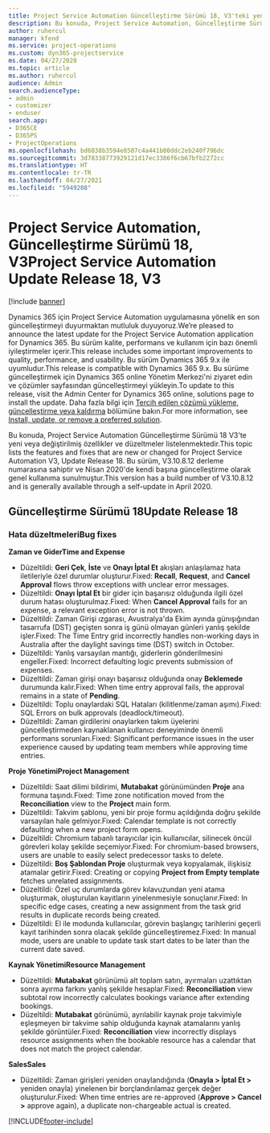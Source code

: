 ```yaml
---
title: Project Service Automation Güncelleştirme Sürümü 18, V3'teki yenilikler veya değişiklikler
description: Bu konuda, Project Service Automation, Güncelleştirme Sürümü 18, V3'teki özellikler ve düzeltmeler listelenir.
author: ruhercul
manager: kfend
ms.service: project-operations
ms.custom: dyn365-projectservice
ms.date: 04/27/2020
ms.topic: article
ms.author: ruhercul
audience: Admin
search.audienceType:
- admin
- customizer
- enduser
search.app:
- D365CE
- D365PS
- ProjectOperations
ms.openlocfilehash: bd6038b3594e8507c4a441b00ddc2eb240f796dc
ms.sourcegitcommit: 3d78338773929121d17ec3386f6cb67bfb2272cc
ms.translationtype: HT
ms.contentlocale: tr-TR
ms.lasthandoff: 04/27/2021
ms.locfileid: "5949208"
---
```

# <a name="project-service-automation-update-release-18-v3"></a><span data-ttu-id="aca6e-103">Project Service Automation, Güncelleştirme Sürümü 18, V3</span><span class="sxs-lookup"><span data-stu-id="aca6e-103">Project Service Automation Update Release 18, V3</span></span>

[!include [banner](../includes/psa-now-project-operations.md)]

<span data-ttu-id="aca6e-104">Dynamics 365 için Project Service Automation uygulamasına yönelik en son güncelleştirmeyi duyurmaktan mutluluk duyuyoruz.</span><span class="sxs-lookup"><span data-stu-id="aca6e-104">We’re pleased to announce the latest update for the Project Service Automation application for Dynamics 365.</span></span> <span data-ttu-id="aca6e-105">Bu sürüm kalite, performans ve kullanım için bazı önemli iyileştirmeler içerir.</span><span class="sxs-lookup"><span data-stu-id="aca6e-105">This release includes some important improvements to quality, performance, and usability.</span></span> <span data-ttu-id="aca6e-106">Bu sürüm Dynamics 365 9.x ile uyumludur.</span><span class="sxs-lookup"><span data-stu-id="aca6e-106">This release is compatible with Dynamics 365 9.x.</span></span> <span data-ttu-id="aca6e-107">Bu sürüme güncelleştirmek için Dynamics 365 online Yönetim Merkezi'ni ziyaret edin ve çözümler sayfasından güncelleştirmeyi yükleyin.</span><span class="sxs-lookup"><span data-stu-id="aca6e-107">To update to this release, visit the Admin Center for Dynamics 365 online, solutions page to install the update.</span></span> <span data-ttu-id="aca6e-108">Daha fazla bilgi için [Tercih edilen çözümü yükleme, güncelleştirme veya kaldırma](/power-platform/admin/install-remove-preferred-solution) bölümüne bakın.</span><span class="sxs-lookup"><span data-stu-id="aca6e-108">For more information, see [Install, update, or remove a preferred solution](/power-platform/admin/install-remove-preferred-solution).</span></span>

<span data-ttu-id="aca6e-109">Bu konuda, Project Service Automation Güncelleştirme Sürümü 18 V3'te yeni veya değiştirilmiş özellikler ve düzeltmeler listelenmektedir.</span><span class="sxs-lookup"><span data-stu-id="aca6e-109">This topic lists the features and fixes that are new or changed for Project Service Automation V3, Update Release 18.</span></span> <span data-ttu-id="aca6e-110">Bu sürüm, V3.10.8.12 derleme numarasına sahiptir ve Nisan 2020'de kendi başına güncelleştirme olarak genel kullanıma sunulmuştur.</span><span class="sxs-lookup"><span data-stu-id="aca6e-110">This version has a build number of V3.10.8.12 and is generally available through a self-update in April 2020.</span></span>

## <a name="update-release-18"></a><span data-ttu-id="aca6e-111">Güncelleştirme Sürümü 18</span><span class="sxs-lookup"><span data-stu-id="aca6e-111">Update Release 18</span></span>

### <a name="bug-fixes"></a><span data-ttu-id="aca6e-112">Hata düzeltmeleri</span><span class="sxs-lookup"><span data-stu-id="aca6e-112">Bug fixes</span></span>

<span data-ttu-id="aca6e-113">**Zaman ve Gider**</span><span class="sxs-lookup"><span data-stu-id="aca6e-113">**Time and Expense**</span></span>

- <span data-ttu-id="aca6e-114">Düzeltildi: **Geri Çek**, **İste** ve **Onayı İptal Et** akışları anlaşılamaz hata iletileriyle özel durumlar oluşturur.</span><span class="sxs-lookup"><span data-stu-id="aca6e-114">Fixed: **Recall**, **Request**, and **Cancel Approval** flows throw exceptions with unclear error messages.</span></span>
- <span data-ttu-id="aca6e-115">Düzeltildi: **Onayı İptal Et** bir gider için başarısız olduğunda ilgili özel durum hatası oluşturulmaz.</span><span class="sxs-lookup"><span data-stu-id="aca6e-115">Fixed: When **Cancel Approval** fails for an expense, a relevant exception error is not thrown.</span></span>
- <span data-ttu-id="aca6e-116">Düzeltildi: Zaman Girişi ızgarası, Avustralya'da Ekim ayında günışığından tasarrufa (DST) geçişten sonra iş günü olmayan günleri yanlış şekilde işler.</span><span class="sxs-lookup"><span data-stu-id="aca6e-116">Fixed: The Time Entry grid incorrectly handles non-working days in Australia after the daylight savings time (DST) switch in October.</span></span>
- <span data-ttu-id="aca6e-117">Düzeltildi: Yanlış varsayılan mantığı, giderlerin gönderilmesini engeller.</span><span class="sxs-lookup"><span data-stu-id="aca6e-117">Fixed: Incorrect defaulting logic prevents submission of expenses.</span></span>
- <span data-ttu-id="aca6e-118">Düzeltildi: Zaman girişi onayı başarısız olduğunda onay **Beklemede** durumunda kalır.</span><span class="sxs-lookup"><span data-stu-id="aca6e-118">Fixed: When time entry approval fails, the approval remains in a state of **Pending**.</span></span>
- <span data-ttu-id="aca6e-119">Düzeltildi: Toplu onaylardaki SQL Hataları (kilitlenme/zaman aşımı).</span><span class="sxs-lookup"><span data-stu-id="aca6e-119">Fixed: SQL Errors on bulk approvals (deadlock/timeout).</span></span>
- <span data-ttu-id="aca6e-120">Düzeltildi: Zaman girdilerini onaylarken takım üyelerini güncelleştirmeden kaynaklanan kullanıcı deneyiminde önemli performans sorunları.</span><span class="sxs-lookup"><span data-stu-id="aca6e-120">Fixed: Significant performance issues in the user experience caused by updating team members while approving time entries.</span></span>

<span data-ttu-id="aca6e-121">**Proje Yönetimi**</span><span class="sxs-lookup"><span data-stu-id="aca6e-121">**Project Management**</span></span>

- <span data-ttu-id="aca6e-122">Düzeltildi: Saat dilimi bildirimi, **Mutabakat** görünümünden **Proje** ana formuna taşındı.</span><span class="sxs-lookup"><span data-stu-id="aca6e-122">Fixed: Time zone notification moved from the **Reconciliation** view to the **Project** main form.</span></span>
- <span data-ttu-id="aca6e-123">Düzeltildi: Takvim şablonu, yeni bir proje formu açıldığında doğru şekilde varsayılan hale gelmiyor.</span><span class="sxs-lookup"><span data-stu-id="aca6e-123">Fixed: Calendar template is not correctly defaulting when a new project form opens.</span></span>
- <span data-ttu-id="aca6e-124">Düzeltildi: Chromium tabanlı tarayıcılar için kullanıcılar, silinecek öncül görevleri kolay şekilde seçemiyor.</span><span class="sxs-lookup"><span data-stu-id="aca6e-124">Fixed: For chromium-based browsers, users are unable to easily select predecessor tasks to delete.</span></span>
- <span data-ttu-id="aca6e-125">Düzeltildi: **Boş Şablondan Proje** oluşturmak veya kopyalamak, ilişkisiz atamalar getirir.</span><span class="sxs-lookup"><span data-stu-id="aca6e-125">Fixed: Creating or copying **Project from Empty template** fetches unrelated assignments.</span></span>
- <span data-ttu-id="aca6e-126">Düzeltildi: Özel uç durumlarda görev kılavuzundan yeni atama oluşturmak, oluşturulan kayıtların yinelenmesiyle sonuçlanır.</span><span class="sxs-lookup"><span data-stu-id="aca6e-126">Fixed: In specific edge cases, creating a new assignment from the task grid results in duplicate records being created.</span></span>
- <span data-ttu-id="aca6e-127">Düzeltildi: El ile modunda kullanıcılar, görevin başlangıç tarihlerini geçerli kayıt tarihinden sonra olacak şekilde güncelleştiremez.</span><span class="sxs-lookup"><span data-stu-id="aca6e-127">Fixed: In manual mode, users are unable to update task start dates to be later than the current date saved.</span></span>

<span data-ttu-id="aca6e-128">**Kaynak Yönetimi**</span><span class="sxs-lookup"><span data-stu-id="aca6e-128">**Resource Management**</span></span>

- <span data-ttu-id="aca6e-129">Düzeltildi: **Mutabakat** görünümü alt toplam satırı, ayırmaları uzattıktan sonra ayırma farkını yanlış şekilde hesaplar.</span><span class="sxs-lookup"><span data-stu-id="aca6e-129">Fixed: **Reconciliation** view subtotal row incorrectly calculates bookings variance after extending bookings.</span></span>
- <span data-ttu-id="aca6e-130">Düzeltildi: **Mutabakat** görünümü, ayrılabilir kaynak proje takvimiyle eşleşmeyen bir takvime sahip olduğunda kaynak atamalarını yanlış şekilde görüntüler.</span><span class="sxs-lookup"><span data-stu-id="aca6e-130">Fixed: **Reconciliation** view incorrectly displays resource assignments when the bookable resource has a calendar that does not match the project calendar.</span></span>

<span data-ttu-id="aca6e-131">**Sales**</span><span class="sxs-lookup"><span data-stu-id="aca6e-131">**Sales**</span></span>

- <span data-ttu-id="aca6e-132">Düzeltildi: Zaman girişleri yeniden onaylandığında (**Onayla > İptal Et >** yeniden onayla) yinelenen bir borçlandırılamaz gerçek değer oluşturulur.</span><span class="sxs-lookup"><span data-stu-id="aca6e-132">Fixed: When time entries are re-approved (**Approve > Cancel >** approve again), a duplicate non-chargeable actual is created.</span></span>


[!INCLUDE[footer-include](../includes/footer-banner.md)]